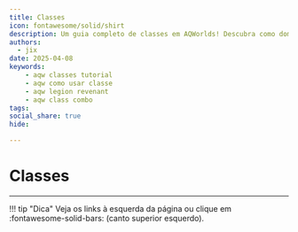 ```yaml
---
title: Classes
icon: fontawesome/solid/shirt
description: Um guia completo de classes em AQWorlds! Descubra como dominar ArchMage, Arcana Invoker e outras. Melhore sua gameplay com builds e encantamentos certos!
authors:
  - jix
date: 2025-04-08
keywords:
    - aqw classes tutorial
    - aqw como usar classe
    - aqw legion revenant
    - aqw class combo
tags:
social_share: true
hide:

---
```

# Classes
---

!!! tip "Dica"
    Veja os links à esquerda da página ou clique em :fontawesome-solid-bars: (canto superior esquerdo).
